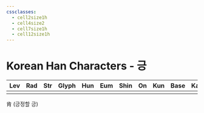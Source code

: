 ```yaml
---
cssclasses:
  - cell2size1h
  - cell4size2
  - cell7size1h
  - cell12size1h
---
```


# Korean Han Characters - 긍

| Lev | Rad | Str | Glyph | Hun | Eum | Shin | On  | Kun | Base | Kana | Simp | Man | Can |
| :-: | :-: | :-: | :---: | :-: | :-: | :--: | :-: | :-: | :--: | :--: | :--: | :-: | :-: |
|     |     |     |       |     |     |      |     |     |      |      |      |     |     |
肯 (긍정할 긍)